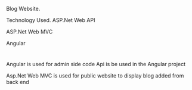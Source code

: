 Blog Website. 

Technology Used.
ASP.Net Web API

ASP.Net Web MVC

Angular

#
Angular is used for admin side code
Api is be used in the Angular project

Asp.Net Web MVC is used for public website to display blog added from back end

